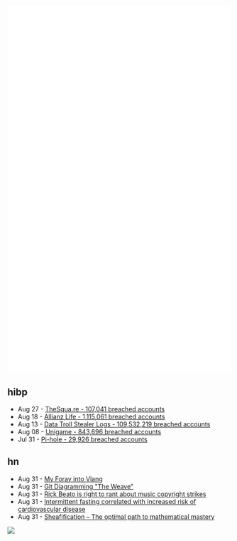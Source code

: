 ![Metrics](https://raw.githubusercontent.com/phixion/phixion/master/metrics.svg)

## hibp

<!--
for https://github.com/phixion/phixion/blob/main/.github/workflows/feeds.yml
-->
<!--START_SECTION:haveibeenpwnd-->
- Aug 27 - [TheSqua.re - 107,041 breached accounts](https://haveibeenpwned.com/Breach/TheSquare)
- Aug 18 - [Allianz Life - 1,115,061 breached accounts](https://haveibeenpwned.com/Breach/AllianzLife)
- Aug 13 - [Data Troll Stealer Logs - 109,532,219 breached accounts](https://haveibeenpwned.com/Breach/DataTrollStealerLogs)
- Aug 08 - [Unigame - 843,696 breached accounts](https://haveibeenpwned.com/Breach/Unigame)
- Jul 31 - [Pi-hole - 29,926 breached accounts](https://haveibeenpwned.com/Breach/ThePi-Hole)
<!--END_SECTION:haveibeenpwnd-->

## hn

<!--
for https://github.com/phixion/phixion/blob/main/.github/workflows/feeds.yml
-->
<!--START_SECTION:hn-->
- Aug 31 - [My Foray into Vlang](https://kristun.dev/posts/my-foray-into-vlang/)
- Aug 31 - [Git Diagramming "The Weave"](https://daverupert.com/2025/08/git-diagramming-the-weave/)
- Aug 31 - [Rick Beato is right to rant about music copyright strikes](https://savingcountrymusic.com/rick-beato-is-right-to-rant-about-music-copyright-strikes/)
- Aug 31 - [Intermittent fasting correlated with increased risk of cardiovascular disease](https://www.bbc.com/news/articles/c0l6ye6xe12o)
- Aug 31 - [Sheafification – The optimal path to mathematical mastery](https://sheafification.com/the-fast-track/)
<!--END_SECTION:hn-->

<!--
for https://yhype.me
-->
![](https://hit.yhype.me/github/profile?user_id=13013670)

